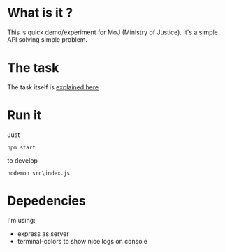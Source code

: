 # What is it ?
This is quick demo/experiment for MoJ (Ministry of Justice). It's a simple API solving simple problem.

# The task
The task itself is [explained here](task.md)

# Run it
Just

    npm start

to develop

    nodemon src\index.js

# Depedencies
I'm using:
- express as server
- terminal-colors to show nice logs on console